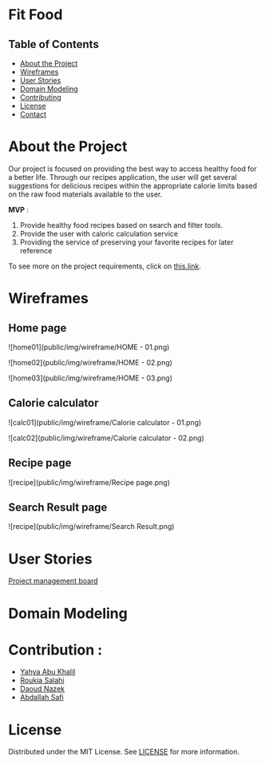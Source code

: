 #  Fit Food

## Table of Contents

- [About the Project](#about-the-project)
- [Wireframes](#Wireframes)
- [User Stories](#User-Stories)
- [Domain Modeling](#Domain-Modeling)
- [Contributing](#contributing)
- [License](#license)
- [Contact](#contact)

# About the Project

Our project is focused on providing the best way to access healthy food for a better life.
Through our recipes application, the user will get several suggestions for delicious recipes within the appropriate calorie limits based on the raw food materials available to the user.

**MVP** : 
1. Provide healthy food recipes based on search and filter tools.
2. Provide the user with caloric calculation service
3. Providing the service of preserving your favorite recipes for later reference

To see more on the project requirements, click on [this.link](requirements.md). 

# Wireframes

## Home page

![home01](public/img/wireframe/HOME - 01.png)

![home02](public/img/wireframe/HOME - 02.png)

![home03](public/img/wireframe/HOME - 03.png)

## Calorie calculator

![calc01](public/img/wireframe/Calorie calculator - 01.png)

![calc02](public/img/wireframe/Calorie calculator - 02.png)

## Recipe page

![recipe](public/img/wireframe/Recipe page.png)

## Search Result page

![recipe](public/img/wireframe/Search Result.png)


# User Stories

[Project management board](https://trello.com/b/G0hz543R/fit-food)

# Domain Modeling

# Contribution :

- [Yahya Abu Khalil](https://github.com/AbuKhalil95)
- [Roukia Salahi](https://github.com/roukiaSalahi)
- [Daoud Nazek](https://github.com/daoudnazek)
- [Abdallah Safi](https://github.com/AbdallahSafi)


# License

Distributed under the MIT License. See [LICENSE](https://www.mit.edu/~amini/LICENSE.md) for more information.
